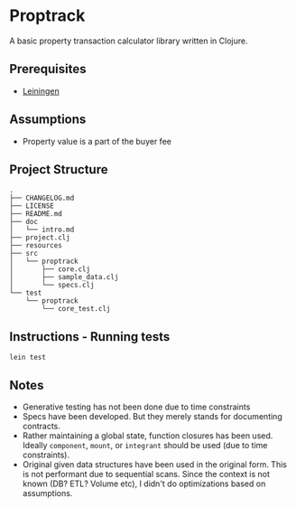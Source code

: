 # Proptrack

A basic property transaction calculator library written in Clojure.

## Prerequisites
- [Leiningen](https://leiningen.org)

## Assumptions
 - Property value is a part of the buyer fee

## Project Structure
```
.
├── CHANGELOG.md
├── LICENSE
├── README.md
├── doc
│   └── intro.md
├── project.clj
├── resources
├── src
│   └── proptrack
│       ├── core.clj
│       ├── sample_data.clj
│       └── specs.clj
└── test
    └── proptrack
        └── core_test.clj
```

## Instructions - Running tests
```
lein test
```

## Notes
- Generative testing has not been done due to time constraints
- Specs have been developed. But they merely stands for documenting contracts.
- Rather maintaining a global state, function closures has been used. Ideally `component`, `mount`, or `integrant` should be used (due to time constraints).
- Original given data structures have been used in the original form. This is not performant due to sequential scans. Since the context is not known (DB? ETL? Volume etc), I didn't do optimizations based on assumptions.
